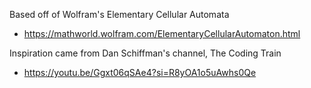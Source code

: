 Based off of Wolfram's Elementary Cellular Automata
  - https://mathworld.wolfram.com/ElementaryCellularAutomaton.html

Inspiration came from Dan Schiffman's channel, The Coding Train
  - https://youtu.be/Ggxt06qSAe4?si=R8yOA1o5uAwhs0Qe
